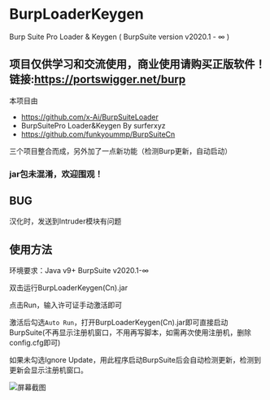 # BurpLoaderKeygen
Burp Suite Pro Loader &amp; Keygen ( BurpSuite version v2020.1 - ∞ )

## **项目仅供学习和交流使用，商业使用请购买正版软件！链接:https://portswigger.net/burp**

本项目由
- https://github.com/x-Ai/BurpSuiteLoader
- BurpSuitePro Loader&Keygen By surferxyz
- https://github.com/funkyoummp/BurpSuiteCn

三个项目整合而成，另外加了一点新功能（检测Burp更新，自动启动）

### **jar包未混淆，欢迎围观！**
## BUG

汉化时，发送到Intruder模块有问题

## 使用方法

环境要求：Java v9+   BurpSuite v2020.1-∞

双击运行BurpLoaderKeygen(Cn).jar

点击Run，输入许可证手动激活即可

激活后勾选`Auto Run`，打开BurpLoaderKeygen(Cn).jar即可直接启动BurpSuite(不再显示注册机窗口，不用再写脚本，如需再次使用注册机，删除config.cfg即可)

如果未勾选Ignore Update，用此程序启动BurpSuite后会自动检测更新，检测到更新会显示注册机窗口。

![屏幕截图](https://raw.githubusercontent.com/h3110w0r1d-y/BurpLoaderKeygen/main/screenshot.png)

